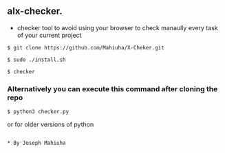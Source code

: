 ## alx-checker.

* checker tool to avoid using your browser to check manaully every task of your current project

```$ git clone https://github.com/Mahiuha/X-Cheker.git```

```$ sudo ./install.sh```

```$ checker```

### Alternatively you can execute this command after cloning the repo

```$ python3 checker.py```

or for older versions of python

```$ python checker.py

* By Joseph Mahiuha
